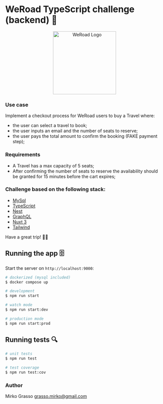 # WeRoad TypeScript challenge (backend) 🛫

<p align="center">
  <img src="https://theme.zdassets.com/theme_assets/9115960/ef5800cc529889d180b05b57e40dd50e5c7adb73.png" width="200" alt="WeRoad Logo" />
</p>

### Use case
Implement a checkout process for WeRoad users to buy a Travel where:
- the user can select a travel to book;
- the user inputs an email and the number of seats to reserve;
- the user pays the total amount to confirm the booking (FAKE payment step);

### Requirements
- A Travel has a max capacity of 5 seats;
- After confirming the number of seats to reserve the availability should be granted for 15 minutes before the cart expires;

### Challenge based on the following stack:
- [MySql](https://github.com/mysql/mysql-server)
- [TypeScript](https://github.com/microsoft/TypeScript)
- [Nest](https://github.com/nestjs/nest)
- [GraphQL](https://github.com/graphql)
- [Nuxt 3](https://github.com/nuxt/nuxt)
- [Tailwind](https://tailwindcss.com/)

Have a great trip! 👩‍✈️

## Running the app 🗄
Start the server on `http://localhost:9000`:

```bash
# dockerized (mysql included)
$ docker compose up

# development
$ npm run start

# watch mode
$ npm run start:dev

# production mode
$ npm run start:prod
```

## Running tests 🔍

```bash
# unit tests
$ npm run test

# test coverage
$ npm run test:cov
```

### Author
Mirko Grasso
grasso.mirko@gmail.com